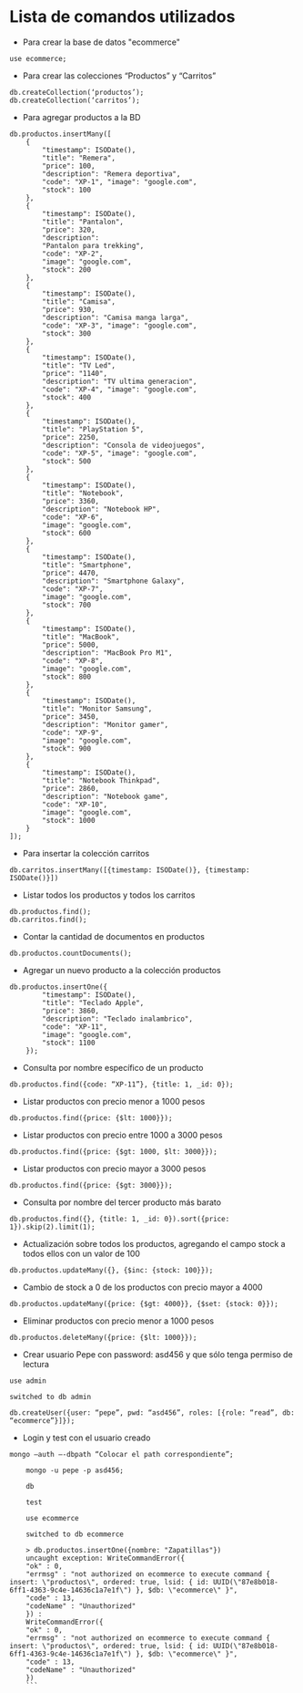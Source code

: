 # Lista de comandos utilizados

- Para crear la base de datos "ecommerce"

```console
use ecommerce;
```

- Para crear las colecciones “Productos” y “Carritos”

```console
db.createCollection(‘productos’);
db.createCollection(‘carritos’);
```

- Para agregar productos a la BD

```console
db.productos.insertMany([
	{
		"timestamp": ISODate(), 
		"title": "Remera", 
		"price": 100, 
		"description": "Remera deportiva", 
		"code": "XP-1", "image": "google.com", 
		"stock": 100
	}, 
	{
		"timestamp": ISODate(), 
		"title": "Pantalon", 
		"price": 320, 
		"description": 
		"Pantalon para trekking", 
		"code": "XP-2", 
		"image": "google.com", 
		"stock": 200
	}, 
	{
		"timestamp": ISODate(), 
		"title": "Camisa", 
		"price": 930, 
		"description": "Camisa manga larga", 
		"code": "XP-3", "image": "google.com", 
		"stock": 300
	}, 
	{
		"timestamp": ISODate(), 
		"title": "TV Led", 
		"price": "1140", 
		"description": "TV ultima generacion", 
		"code": "XP-4", "image": "google.com", 
		"stock": 400
	}, 
	{
		"timestamp": ISODate(), 
		"title": "PlayStation 5", 
		"price": 2250, 
		"description": "Consola de videojuegos", 
		"code": "XP-5", "image": "google.com", 
		"stock": 500
	}, 
	{
		"timestamp": ISODate(), 
		"title": "Notebook", 
		"price": 3360, 
		"description": "Notebook HP", 
		"code": "XP-6", 
		"image": "google.com", 
		"stock": 600
	}, 
	{
		"timestamp": ISODate(), 
		"title": "Smartphone", 
		"price": 4470, 
		"description": "Smartphone Galaxy", 
		"code": "XP-7", 
		"image": "google.com", 
		"stock": 700
	}, 
	{
		"timestamp": ISODate(), 
		"title": "MacBook", 
		"price": 5000, 
		"description": "MacBook Pro M1", 
		"code": "XP-8", 
		"image": "google.com", 
		"stock": 800
	}, 
	{
		"timestamp": ISODate(), 
		"title": "Monitor Samsung", 
		"price": 3450, 
		"description": "Monitor gamer", 
		"code": "XP-9", 
		"image": "google.com", 
		"stock": 900
	}, 
	{
		"timestamp": ISODate(), 
		"title": "Notebook Thinkpad", 
		"price": 2860, 
		"description": "Notebook game", 
		"code": "XP-10", 
		"image": "google.com", 
		"stock": 1000
	}
]);
```

- Para insertar la colección carritos

```console
db.carritos.insertMany([{timestamp: ISODate()}, {timestamp: ISODate()}])
```

- Listar todos los productos y todos los carritos

```console
db.productos.find();
db.carritos.find();
```

- Contar la cantidad de documentos en productos

```console
db.productos.countDocuments();
```

- Agregar un nuevo producto a la colección productos

```console
db.productos.insertOne({
		"timestamp": ISODate(), 
		"title": "Teclado Apple", 
		"price": 3860, 
		"description": "Teclado inalambrico", 
		"code": "XP-11", 
		"image": "google.com", 
		"stock": 1100
	});
```

- Consulta por nombre específico de un producto

```console
db.productos.find({code: “XP-11”}, {title: 1, _id: 0});
```

- Listar productos con precio menor a 1000 pesos

```console
db.productos.find({price: {$lt: 1000}});
```

- Listar productos con precio entre 1000 a 3000 pesos

```console
db.productos.find({price: {$gt: 1000, $lt: 3000}});
```

- Listar productos con precio mayor a 3000 pesos

```console
db.productos.find({price: {$gt: 3000}});
```

- Consulta por nombre del tercer producto más barato

```console
db.productos.find({}, {title: 1, _id: 0}).sort({price: 1}).skip(2).limit(1);
```

- Actualización sobre todos los productos, agregando el campo stock a todos ellos con un valor de 100

```console
db.productos.updateMany({}, {$inc: {stock: 100}}); 
```

- Cambio de stock a 0 de los productos con precio mayor a 4000

```console
db.productos.updateMany({price: {$gt: 4000}}, {$set: {stock: 0}});
```

- Eliminar productos con precio menor a 1000 pesos

```console
db.productos.deleteMany({price: {$lt: 1000}});
```

- Crear usuario Pepe con password: asd456 y que sólo tenga permiso de lectura

```console
use admin

switched to db admin

db.createUser({user: “pepe”, pwd: “asd456”, roles: [{role: “read”, db: “ecommerce”}]});
```

- Login y test con el usuario creado

```console
mongo —auth —-dbpath “Colocar el path correspondiente”;

	mongo -u pepe -p asd456;

	db 
	
	test
	
	use ecommerce

	switched to db ecommerce

	> db.productos.insertOne({nombre: "Zapatillas"})
	uncaught exception: WriteCommandError({
	"ok" : 0,
	"errmsg" : "not authorized on ecommerce to execute command { insert: \"productos\", ordered: true, lsid: { id: UUID(\"87e8b018-6ff1-4363-9c4e-14636c1a7e1f\") }, $db: \"ecommerce\" }",
	"code" : 13,
	"codeName" : "Unauthorized"
	}) :
	WriteCommandError({
	"ok" : 0,
	"errmsg" : "not authorized on ecommerce to execute command { insert: \"productos\", ordered: true, lsid: { id: UUID(\"87e8b018-6ff1-4363-9c4e-14636c1a7e1f\") }, $db: \"ecommerce\" }",
	"code" : 13,
	"codeName" : "Unauthorized"
	})
    ```